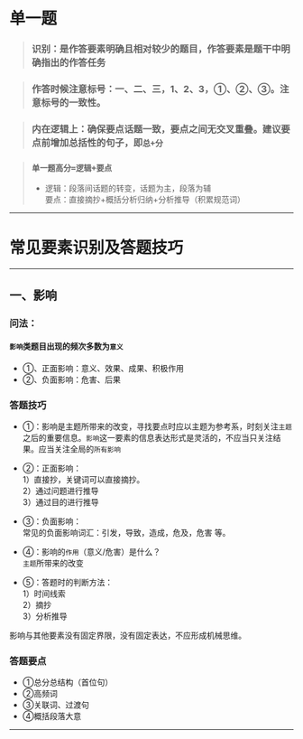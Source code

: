 # 单一题
>### 识别：是作答要素明确且相对较少的题目，作答要素是题干中明确指出的作答任务

>### 作答时候注意标号：一、二、三，1、2、3，①、②、③。注意标号的一致性。

>### 内在逻辑上：确保要点话题一致，要点之间无交叉重叠。建议要点前增加总括性的句子，即`总+分`

>### **`单一题高分=逻辑+要点`**
>* 逻辑：段落间话题的转变，话题为主，段落为辅  
要点：直接摘抄+概括分析归纳+分析推导（积累规范词）
---  

# 常见要素识别及答题技巧
---
## 一、影响
### **问法**：
#### `影响`类题目出现的频次多数为`意义`
* ①、正面影响：意义、效果、成果、积极作用
* ②、负面影响：危害、后果

### **答题技巧**

* ①：影响是主题所带来的改变，寻找要点时应以主题为参考系，时刻关注`主题`之后的重要信息。`影响`这一要素的信息表达形式是灵活的，不应当只关注结果。应当关注全局的`所有影响`

* ②：正面影响：  
  1）直接抄，关键词可以直接摘抄。  
  2）通过问题进行推导  
  3）通过目的进行推导

* ③：负面影响：  
  常见的负面影响词汇：引发，导致，造成，危及，危害 等。  

* ④：影响的`作用`（意义/危害）是什么？  
  `主题`所带来的改变

* ⑤：答题时的判断方法：  
  1）时间线索  
  2）摘抄  
  3）分析推导  

影响与其他要素没有固定界限，没有固定表达，不应形成机械思维。  
### **答题要点**
* ①总分总结构（首位句）  
* ②高频词
* ③关联词、过渡句  
* ④概括段落大意  

---
## 